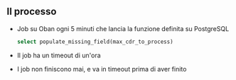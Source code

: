 ## Il processo

- Job su Oban ogni 5 minuti che lancia la funzione definita su PostgreSQL 

  ```sql 
  select populate_missing_field(max_cdr_to_process)
  ```
<v-click>

- Il job ha un timeout di un'ora

</v-click>
<v-click>

- I job non finiscono mai, e va in timeout prima di aver finito

</v-click>